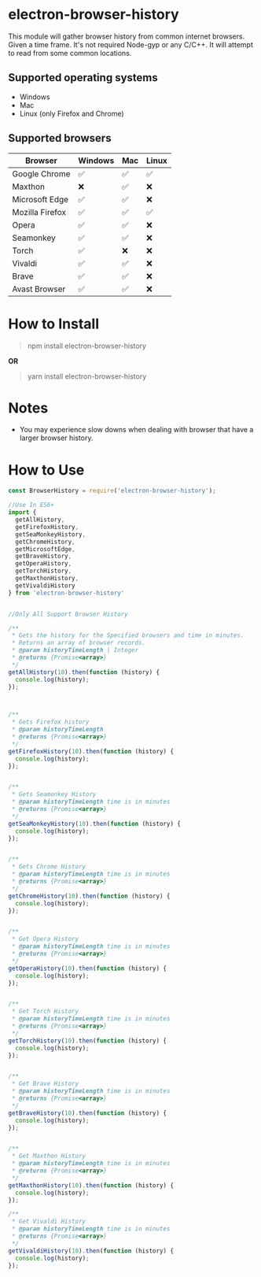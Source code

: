 # electron-browser-history

This module will gather browser history from common internet browsers. Given a time frame. It's not required Node-gyp or any C/C++. It will attempt to read from some common locations.

## Supported operating systems

* Windows
* Mac
* Linux (only Firefox and Chrome)

## Supported browsers

| Browser         | Windows | Mac | Linux |
| --------------- | ---- | --- | ----- |
| Google Chrome   | ✅    | ✅  | ✅    |
| Maxthon         | ❌    | ✅  | ❌     |
| Microsoft Edge  | ✅    | ✅  | ❌     |
| Mozilla Firefox | ✅    | ✅  | ✅    |
| Opera           | ✅    | ✅  | ❌     |
| Seamonkey       | ✅    | ✅  | ❌     |
| Torch           | ✅    | ❌   | ❌     |
| Vivaldi         | ✅      | ✅  | ❌     |
| Brave           | ✅    | ✅  | ❌     |
| Avast Browser   | ✅    | ✅  | ❌     |


# How to Install

> npm install electron-browser-history

**OR**

> yarn install electron-browser-history

# Notes

* You may experience slow downs when dealing with browser that have a larger browser history.

# How to Use

```javascript
const BrowserHistory = require('electron-browser-history');

//Use In ES6+
import { 
  getAllHistory,
  getFirefoxHistory,
  getSeaMonkeyHistory,
  getChromeHistory,
  getMicrosoftEdge,
  getBraveHistory,
  getOperaHistory,
  getTorchHistory,
  getMaxthonHistory,
  getVivaldiHistory
} from 'electron-browser-history'


//Only All Support Browser History

/**
 * Gets the history for the Specified browsers and time in minutes.
 * Returns an array of browser records.
 * @param historyTimeLength | Integer
 * @returns {Promise<array>}
 */
getAllHistory(10).then(function (history) {
  console.log(history);
});



/**
 * Gets Firefox history
 * @param historyTimeLength
 * @returns {Promise<array>}
 */
getFirefoxHistory(10).then(function (history) {
  console.log(history);
});


/**
 * Gets Seamonkey History
 * @param historyTimeLength time is in minutes
 * @returns {Promise<array>}
 */
getSeaMonkeyHistory(10).then(function (history) {
  console.log(history);
});


/**
 * Gets Chrome History
 * @param historyTimeLength time is in minutes
 * @returns {Promise<array>}
 */
getChromeHistory(10).then(function (history) {
  console.log(history);
});


/**
 * Get Opera History
 * @param historyTimeLength time is in minutes
 * @returns {Promise<array>}
 */
getOperaHistory(10).then(function (history) {
  console.log(history);
});


/**
 * Get Torch History
 * @param historyTimeLength time is in minutes
 * @returns {Promise<array>}
 */
getTorchHistory(10).then(function (history) {
  console.log(history);
});


/**
 * Get Brave History
 * @param historyTimeLength time is in minutes
 * @returns {Promise<array>}
 */
getBraveHistory(10).then(function (history) {
  console.log(history);
});


/**
 * Get Maxthon History
 * @param historyTimeLength time is in minutes
 * @returns {Promise<array>}
 */
getMaxthonHistory(10).then(function (history) {
  console.log(history);
});

/**
 * Get Vivaldi History
 * @param historyTimeLength time is in minutes
 * @returns {Promise<array>}
 */
getVivaldiHistory(10).then(function (history) {
  console.log(history);
});

```
